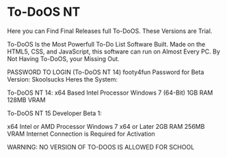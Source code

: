 # To-DoOS NT

Here you can Find Final Releases full To-DoOS. These Versions are Trial.

To-DoOS Is the Most Powerfull To-Do List Software Built. Made on the HTML5, CSS, and JavaScript, this software can run on Almost Every PC.
By Not Having To-DoOS, your Missing Out.

PASSWORD TO LOGIN (To-DoOS NT 14) footy4fun
Password for Beta Version: Skoolsucks
Heres the System:


To-DoOS NT 14:
x64 Based Intel Processor
Windows 7 (64-Bit)
1GB RAM
128MB VRAM

To-DoOS NT 15 Developer Beta 1:

x64 Intel or AMD Processor
Windows 7 x64 or Later
2GB RAM
256MB VRAM
Internet Connection is Required for Activation


WARNING:
NO VERSION OF TO-DOOS IS ALLOWED FOR SCHOOL
